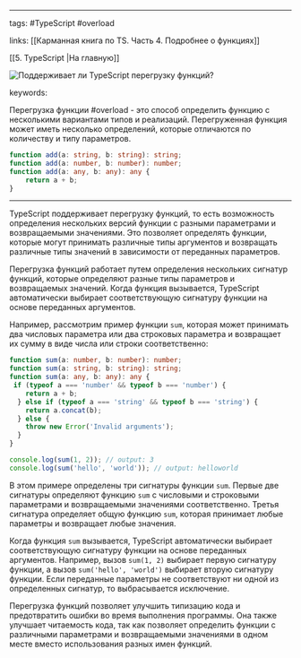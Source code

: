 ____

tags: #TypeScript #overload 

links: [[Карманная книга по TS. Часть 4. Подробнее о функциях]]

[[5. TypeScript |На главную]]

![Поддерживает ли TypeScript перегрузку функций?](https://youtu.be/TOn-1RrowKE?t=77)

keywords:

Перегрузка функции #overload - это способ определить функцию с несколькими вариантами типов и реализаций. Перегруженная функция может иметь несколько определений, которые отличаются по количеству и типу параметров.

```typescript
function add(a: string, b: string): string;
function add(a: number, b: number): number;
function add(a: any, b: any): any {
	return a + b;
}
```

_____

TypeScript поддерживает перегрузку функций, то есть возможность определения нескольких версий функции с разными параметрами и возвращаемыми значениями. Это позволяет определять функции, которые могут принимать различные типы аргументов и возвращать различные типы значений в зависимости от переданных параметров.

Перегрузка функций работает путем определения нескольких сигнатур функций, которые определяют разные типы параметров и возвращаемых значений. Когда функция вызывается, TypeScript автоматически выбирает соответствующую сигнатуру функции на основе переданных аргументов.

Например, рассмотрим пример функции `sum`, которая может принимать два числовых параметра или два строковых параметра и возвращает их сумму в виде числа или строки соответственно:

~~~typescript
function sum(a: number, b: number): number;
function sum(a: string, b: string): string;
function sum(a: any, b: any): any {
 if (typeof a === 'number' && typeof b === 'number') {
    return a + b;
  } else if (typeof a === 'string' && typeof b === 'string') {
    return a.concat(b);
  } else {
    throw new Error('Invalid arguments');
  }
}

console.log(sum(1, 2)); // output: 3
console.log(sum('hello', 'world')); // output: helloworld
~~~

В этом примере определены три сигнатуры функции `sum`. Первые две сигнатуры определяют функцию `sum` с числовыми и строковыми параметрами и возвращаемыми значениями соответственно. Третья сигнатура определяет общую функцию `sum`, которая принимает любые параметры и возвращает любые значения.

Когда функция `sum` вызывается, TypeScript автоматически выбирает соответствующую сигнатуру функции на основе переданных аргументов. Например, вызов `sum(1, 2)` выбирает первую сигнатуру функции, а вызов `sum('hello', 'world')` выбирает вторую сигнатуру функции. Если переданные параметры не соответствуют ни одной из определенных сигнатур, то выбрасывается исключение.

Перегрузка функций позволяет улучшить типизацию кода и предотвратить ошибки во время выполнения программы. Она также улучшает читаемость кода, так как позволяет определить функции с различными параметрами и возвращаемыми значениями в одном месте вместо использования разных имен функций.